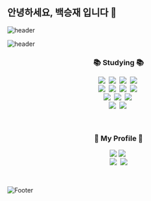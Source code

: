 ## 안녕하세요, 백승재 입니다 👋

![header](https://capsule-render.vercel.app/api?type=waving&color=E6E6FA&height=150&section=header)

![header](https://capsule-render.vercel.app/api?type=venom&color=0:E6E6FA,100:D8BFD8&height=220&section=header&text=BaekSeoungJae&fontSize=60&fontColor=000000&animation=twinkling&stroke=808080,000000&strokeWidth=1)


<h3 align="center">📚 Studying 📚</h3>
<p align="center">
  <img src="https://img.shields.io/badge/C-00599C?style=flat&logo=C&logoColor=white"/></a>&nbsp
  <img src="https://img.shields.io/badge/Java-007396?style=flat&logo=Java&logoColor=white"/></a>&nbsp
  <img src="https://img.shields.io/badge/Python-3766AB?style=flat&logo=Python&logoColor=white"/></a>&nbsp 
  <img src="https://img.shields.io/badge/Javascript-ffb13b?style=flat&logo=javascript&logoColor=white"/></a>&nbsp 
  <br>
  <img src="https://img.shields.io/badge/Spring-6DB33F?style=flat&logo=Spring&logoColor=white"/></a>&nbsp
  <img src="https://img.shields.io/badge/SpringBoot-6DB33F?style=flat&logo=SpringBoot&logoColor=white"/></a>&nbsp
  <img src="https://img.shields.io/badge/Oracle-F80000?style=flat&logo=Oracle&logoColor=white"/></a>&nbsp
  <img src="https://img.shields.io/badge/Mysql-E6B91E?style=flat&logo=MySql&logoColor=white"/></a>&nbsp 
  <br>
  <img src="https://img.shields.io/badge/AWS-232F3E?style=flat&logo=AmazonAWS&logoColor=white"/></a>&nbsp 
  <img src="https://img.shields.io/badge/HTML-E34F26?style=flat&logo=HTML5&logoColor=white"/></a>&nbsp
  <img src="https://img.shields.io/badge/CSS-1572B6?style=flat&logo=CSS3&logoColor=white"/></a>&nbsp
  <br>
  <img src="https://img.shields.io/badge/React-61DAFB?style=flat&logo=React&logoColor=white"/></a>&nbsp
  <img src="https://img.shields.io/badge/React%20Native-20232A?style=flat&logo=React&logoColor=61DAFB"/></a>&nbsp
<br>
</p>
<br>
<h3 align="center">🌈 My Profile 🌈</h3>
<p align="center">
<a href="https://hits.seeyoufarm.com"><img src="https://hits.seeyoufarm.com/api/count/incr/badge.svg?url=https%3A%2F%2Fgithub.com%2FBaekSeoungJae&count_bg=%23A1B2F1&title_bg=%2355587C&icon=github.svg&icon_color=%23FBFBFB&title=hits&edge_flat=false"/></a>
  <a href="https://elfin-heath-52c.notion.site/5be4983d312a44e6bdaa1073420f2eda"><img src="https://img.shields.io/badge/Notion-9B9B9B?style=flat&logo=Notion&logoColor=white"/></a>&nbsp
<br>
  <a href="https://www.instagram.com/sj_oob/"><img src="https://img.shields.io/badge/Instagram-E4405F?style=flat&logo=Instagram&logoColor=white"/></a>&nbsp
  <a href="mailto:001103bsj@gmail.com"><img src="https://img.shields.io/badge/Gmail-d14836?style=flat&logo=Gmail&logoColor=white"/></a>
</p>
<br>

![Footer](https://capsule-render.vercel.app/api?type=waving&color=E6E6FA&height=150&section=footer)
